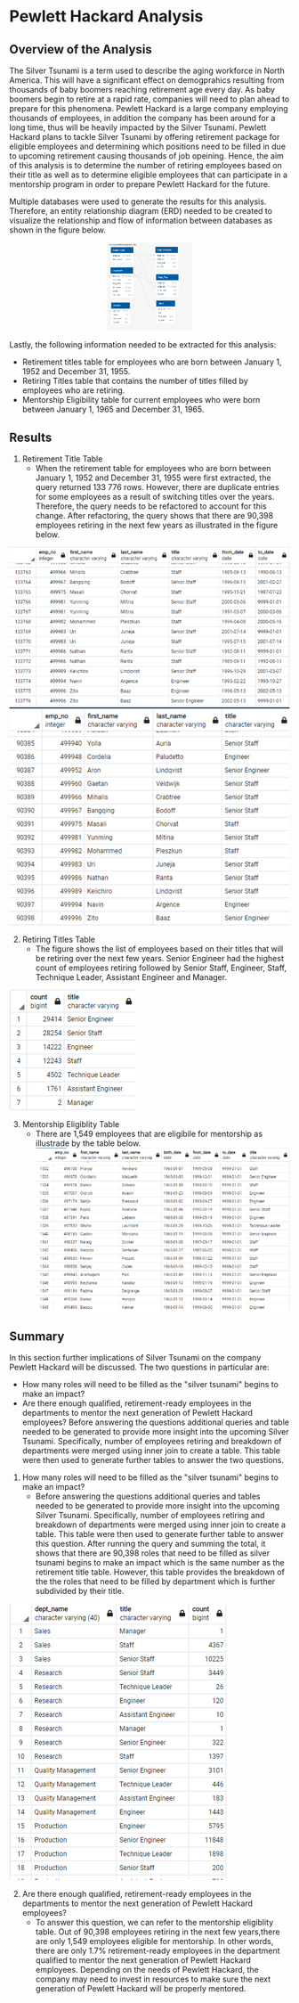 # Pewlett Hackard Analysis 

## Overview of the Analysis
The Silver Tsunami is a term used to describe the aging workforce in North America. This will have a significant effect on demogprahics resulting from thousands of baby boomers reaching retirement age every day. As baby boomers begin to retire at a rapid rate, companies will need to plan ahead to prepare for this phenomena. Pewlett Hackard is a large company employing thousands of employees, in addition the company has been around for a long time, thus will be heavily impacted by the Silver Tsunami. Pewlett Hackard plans to tackle Silver Tsunami by offering retirement package for eligible employees and determining which positions need to be filled in due to upcoming retirement causing thousands of job opeining. Hence, the aim of this analysis is to determine the number of retiring employees based on their title as well as to determine eligible employees that can participate in a mentorship program in order to prepare Pewlett Hackard for the future.

Multiple databases were used to generate the results for this analysis. Therefore, an entity relationship diagram (ERD) needed to be created to visualize the relationship and flow of information between databases as shown in the figure below. 

<p align="center">  
<img src="EmployeeDB.png" width="30%" height="30%">
</p>
<p align="center">  

Lastly, the following information needed to be extracted for this analysis:
- Retirement titles table for employees who are born between January 1, 1952 and December 31, 1955.
- Retiring Titles table that contains the number of titles filled by employees who are retiring. 
- Mentorship Eligibility table for current employees who were born between January 1, 1965 and December 31, 1965.

## Results
1. Retirement Title Table 
    - When the retirement table for employees who are born between January 1, 1952 and December 31, 1955 were first extracted, the query returned 133 776 rows. However, there are duplicate entries for some employees as a result of switching titles over the years. Therefore, the query needs to be refactored to account for this change. After refactoring, the query shows that there are 90,398 employees retiring in the next few years as illustrated in the figure below.

![Snapshot1](https://github.com/kntln/Pewlett-Hackard-Analysis/blob/main/figures/retiring_titles_before_refactored.png)
![Snapshot2](https://github.com/kntln/Pewlett-Hackard-Analysis/blob/main/figures/unique_titles.png)

2. Retiring Titles Table 
    - The figure shows the list of employees based on their titles that will be retiring over the next few years. Senior Engineer had the highest count of employees retiring followed by Senior Staff, Engineer, Staff, Technique Leader, Assistant Engineer and Manager. 

![Snapshot3](https://github.com/kntln/Pewlett-Hackard-Analysis/blob/main/figures/retiring_titles.png)
    
3. Mentorship Eligiblity Table
    - There are 1,549 employees that are eligibile for mentorship as illustrade by the table below. 
![Snapshot4](https://github.com/kntln/Pewlett-Hackard-Analysis/blob/main/figures/mentorship_eligibility.png)

## Summary
In this section further implications of Silver Tsunami on the company Pewlett Hackard will be discussed. The two questions in particular are:
- How many roles will need to be filled as the "silver tsunami" begins to make an impact?
- Are there enough qualified, retirement-ready employees in the departments to mentor the next generation of Pewlett Hackard employees?
Before answering the questions additional queries and table needed to be generated to provide more insight into the upcoming Silver Tsunami. Specifically, number of employees retiring and breakdown of departments were merged using inner join to create a table. This table were then used to generate further tables to answer the two questions. 
1. How many roles will need to be filled as the "silver tsunami" begins to make an impact?
    - Before answering the questions additional queries and tables needed to be generated to provide more insight into the upcoming Silver Tsunami. Specifically, number of employees retiring and breakdown of departments were merged using inner join to create a table. This table were then used to generate further table to answer this question. After running the query and summing the total, it shows that there are 90,398 roles that need to be filled as silver tsunami begins to make an impact which is the same number as the retirement title table. However, this table provides the breakdown of the the roles that need to be filled by department which is further subdivided by their title. 

![Snapshot5](https://github.com/kntln/Pewlett-Hackard-Analysis/blob/main/figures/roles_to_fill.png)

2. Are there enough qualified, retirement-ready employees in the departments to mentor the next generation of Pewlett Hackard employees?
    - To answer this question, we can refer to the mentorship eligiblity table. Out of 90,398 employees retiring in the next few years,there are only 1,549 employees eligible for mentorship. In other words, there are only 1.7% retirement-ready employees in the department qualified to mentor the next generation of Pewlett Hackard employees. Depending on the needs of Pewlett Hackard, the company may need to invest in resources to make sure the next generation of Pewlett Hackard will be properly mentored. 
